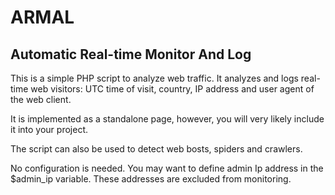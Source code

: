 # ARMAL
## Automatic Real-time Monitor And Log

This is a simple PHP script to analyze web traffic. It analyzes and logs real-time web visitors: UTC time of visit, country, IP address and user agent of the web client.

It is implemented as a standalone page, however, you will very likely include it into your project.

The script can also be used to detect web bosts, spiders and crawlers.

No configuration is needed. You may want to define admin Ip address in the $admin_ip variable. These addresses are excluded from monitoring.
